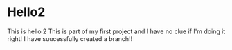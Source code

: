 # Hello2
This is hello 2
This is part of my first project and I have no clue if I'm doing it right!
I have suucessfully created a branch!!
